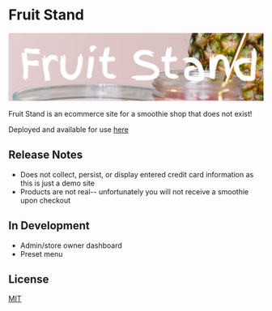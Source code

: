 # Fruit Stand
![Fruit Stand Logo](https://github.com/alliecaton/smoothie-shop-frontend/blob/master/src/images/screenshot.png)

Fruit Stand is an ecommerce site for a smoothie shop that does not exist!

Deployed and available for use [here]()
## Release Notes

- Does not collect, persist, or display entered credit card information as this is just a demo site
- Products are not real-- unfortunately you will not receive a smoothie upon checkout

## In Development

- Admin/store owner dashboard 
- Preset menu 
## License
[MIT](https://choosealicense.com/licenses/mit/)